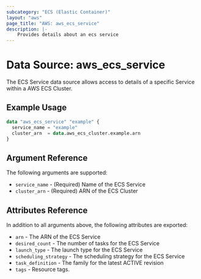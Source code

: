 ```yaml
---
subcategory: "ECS (Elastic Container)"
layout: "aws"
page_title: "AWS: aws_ecs_service"
description: |-
    Provides details about an ecs service
---
```


# Data Source: aws_ecs_service

The ECS Service data source allows access to details of a specific
Service within a AWS ECS Cluster.

## Example Usage

```terraform
data "aws_ecs_service" "example" {
  service_name = "example"
  cluster_arn  = data.aws_ecs_cluster.example.arn
}
```

## Argument Reference

The following arguments are supported:

* `service_name` - (Required) Name of the ECS Service
* `cluster_arn` - (Required) ARN of the ECS Cluster

## Attributes Reference

In addition to all arguments above, the following attributes are exported:

* `arn` - The ARN of the ECS Service
* `desired_count` - The number of tasks for the ECS Service
* `launch_type` - The launch type for the ECS Service
* `scheduling_strategy` - The scheduling strategy for the ECS Service
* `task_definition` - The family for the latest ACTIVE revision
* `tags` - Resource tags.
